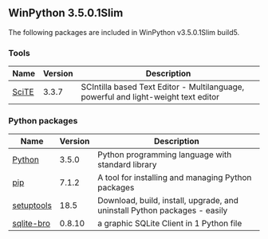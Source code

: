 ## WinPython 3.5.0.1Slim 

The following packages are included in WinPython v3.5.0.1Slim build5.

### Tools

Name | Version | Description
-----|---------|------------
[SciTE](http://www.scintilla.org/SciTE.html) | 3.3.7 | SCIntilla based Text Editor - Multilanguage, powerful and light-weight text editor

### Python packages

Name | Version | Description
-----|---------|------------
[Python](http://www.python.org/) | 3.5.0 | Python programming language with standard library
[pip](http://pypi.python.org/pypi/pip) | 7.1.2 | A tool for installing and managing Python packages
[setuptools](http://pypi.python.org/pypi/setuptools) | 18.5 | Download, build, install, upgrade, and uninstall Python packages - easily
[sqlite-bro](http://pypi.python.org/pypi/sqlite-bro) | 0.8.10 | a graphic SQLite Client in 1 Python file